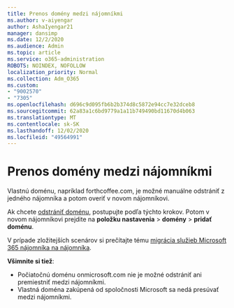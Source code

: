 ```yaml
---
title: Prenos domény medzi nájomníkmi
ms.author: v-aiyengar
author: AshaIyengar21
manager: dansimp
ms.date: 12/2/2020
ms.audience: Admin
ms.topic: article
ms.service: o365-administration
ROBOTS: NOINDEX, NOFOLLOW
localization_priority: Normal
ms.collection: Adm_O365
ms.custom:
- "9002570"
- "7305"
ms.openlocfilehash: d696c9d095fb6b2b374d8c5872e94cc7e32dceb8
ms.sourcegitcommit: 62a83a1c6bd9779a1a11b749490bd11670d4b063
ms.translationtype: MT
ms.contentlocale: sk-SK
ms.lasthandoff: 12/02/2020
ms.locfileid: "49564991"
---
```

# <a name="transfer-domain-between-tenants"></a>Prenos domény medzi nájomníkmi

Vlastnú doménu, napríklad forthcoffee.com, je možné manuálne odstrániť z jedného nájomníka a potom overiť v novom nájomníkovi.

Ak chcete [odstrániť doménu](https://docs.microsoft.com/microsoft-365/admin/get-help-with-domains/remove-a-domain), postupujte podľa týchto krokov. Potom v novom nájomníkovi prejdite na **položku nastavenia**  >  **domény**  >  **pridať doménu**.

V prípade zložitejších scenárov si prečítajte tému [migrácia služieb Microsoft 365 nájomníka na nájomníka](https://docs.microsoft.com/microsoft-365/enterprise/microsoft-365-tenant-to-tenant-migrations).

**Všimnite si tiež**:
- Počiatočnú doménu onmicrosoft.com nie je možné odstrániť ani premiestniť medzi nájomníkmi.
- Vlastná doména zakúpená od spoločnosti Microsoft sa nedá presúvať medzi nájomníkmi.